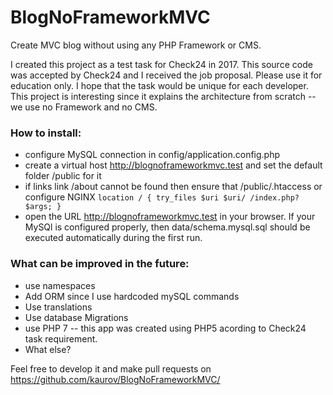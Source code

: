 # BlogNoFrameworkMVC
Create MVC blog without using any PHP Framework or CMS.

I created this project as a test task for Check24 in 2017.
This source code was accepted by Check24 and I received the job proposal.
Please use it for education only. I hope that the task would be unique for each developer. 
This project is interesting since it explains the architecture from scratch -- we use no Framework and no CMS.


### How to install:
* configure MySQL connection in config/application.config.php
* create a virtual host http://blognoframeworkmvc.test and set the default folder /public for it
* if links link /about cannot be found then ensure that /public/.htaccess or configure NGINX 
        `location / {
                try_files $uri $uri/ /index.php?$args;
        }`
* open the URL http://blognoframeworkmvc.test in your browser. If your MySQl is configured properly, then data/schema.mysql.sql should be executed automatically during the first run. 
 



### What can be improved in the future:
* use namespaces
* Add ORM since I use hardcoded mySQL commands
* Use translations
* Use database Migrations
* use PHP 7 -- this app was created using PHP5 acording to Check24 task requirement.
* What else?

Feel free to develop it and make pull requests on https://github.com/kaurov/BlogNoFrameworkMVC/
